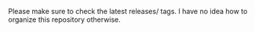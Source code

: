 Please make sure to check the latest releases/ tags. I have no idea how to organize this repository otherwise.
